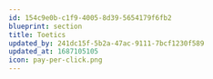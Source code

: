 ```yaml
---
id: 154c9e0b-c1f9-4005-8d39-5654179f6fb2
blueprint: section
title: Toetics
updated_by: 241dc15f-5b2a-47ac-9111-7bcf1230f589
updated_at: 1687105105
icon: pay-per-click.png
---
```

